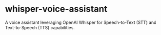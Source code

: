 # whisper-voice-assistant
A voice assistant leveraging OpenAI Whisper for Speech-to-Text (STT) and Text-to-Speech (TTS) capabilities.
